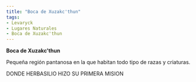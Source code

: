 ```yaml
---
title: "Boca de Xuzakc'thun"
tags:
- Levaryck
- Lugares Naturales
- Boca de Xuzakc'thun
---
```


**Boca de Xuzakc'thun**

Pequeña región pantanosa en la que habitan todo tipo de razas y criaturas.

DONDE HERBASILIO HIZO SU PRIMERA MISION